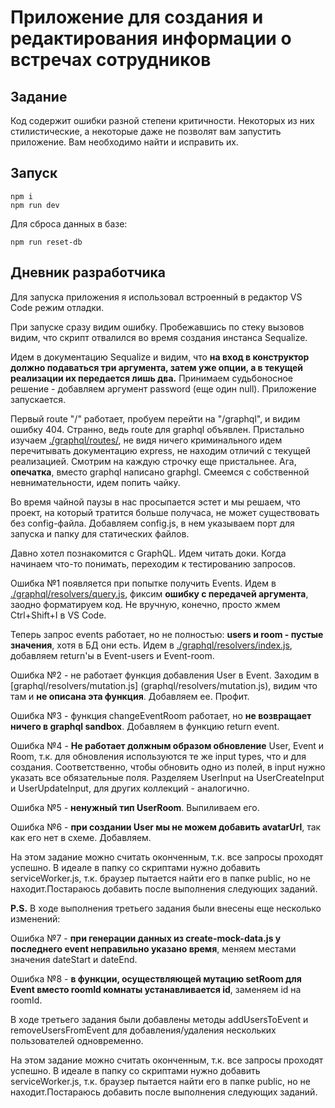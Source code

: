 # Приложение для создания и редактирования информации о встречах сотрудников

## Задание
Код содержит ошибки разной степени критичности. Некоторых из них стилистические, а некоторые даже не позволят вам запустить приложение. Вам необходимо найти и исправить их.

## Запуск
```
npm i
npm run dev
```

Для сброса данных в базе:
```
npm run reset-db
```

## Дневник разработчика

Для запуска приложения я использовал встроенный в редактор VS Code режим отладки.

При запуске сразу видим ошибку. Пробежавшись по стеку вызовов видим, что скрипт отвалился во время создания инстанса Sequalize. 

Идем в документацию Sequalize и видим, что **на вход в конструктор должно подаваться три аргумента, затем уже опции, а в текущей реализации их передается лишь два.** Принимаем судьбоносное решение - добавляем аргумент password (еще один null). Приложение запускается. 


Первый route "/" работает, пробуем перейти на "/graphql", и видим ошибку 404. Странно, ведь route для graphql объявлен. Пристально изучаем [./graphql/routes/](./graphql/routes), не видя ничего криминального идем перечитывать документацию express, не находим отличий с текущей реализацией. Смотрим на каждую строчку еще пристальнее. Ага, **опечатка**, вместо graphql написано graphgl. Смеемся с собственной невнимательности, идем попить чайку.

Во время чайной паузы в нас просыпается эстет и мы решаем, что проект, на который тратится больше получаса, не может существовать без config-файла. Добавляем config.js, в нем указываем порт для запуска и папку для статических файлов.

Давно хотел познакомится с GraphQL. Идем читать доки. Когда начинаем что-то понимать, переходим к тестированию запросов.


Ошибка №1 появляется при попытке получить Events. Идем в [./graphql/resolvers/query.js](./graphql/resolvers/query.js), фиксим **ошибку с передачей аргумента**, заодно форматируем код. Не вручную, конечно, просто жмем Ctrl+Shift+I в VS Code.

Теперь запрос events работает, но не полностью: **users и room - пустые значения**, хотя в БД они есть. Идем в [./graphql/resolvers/index.js](./graphql/resolvers/index.js), добавляем return'ы в Event-users и Event-room.

Ошибка №2 - не работает функция добавления User  в Event. Заходим в [graphql/resolvers/mutation.js] (graphql/resolvers/mutation.js), видим что там и **не описана эта функция**. Добавляем ее. Профит.

Ошибка №3 - функция changeEventRoom работает, но **не возвращает ничего в graphql sandbox**. Добавляем в функцию return event.

Ошибка №4 - **Не работает должным образом обновление** User, Event и Room, т.к. для обновления используются те же input types, что и для создания. Соответственно, чтобы обновить одно из полей, в input нужно указать все обязательные поля. Разделяем UserInput на UserCreateInput и UserUpdateInput, для других коллекций - аналогично.

Ошибка №5 - **ненужный тип UserRoom**. Выпиливаем его.

Ошибка №6 - **при создании User мы не можем добавить avatarUrl**, так как его нет в схеме. Добавляем.

На этом задание можно считать оконченным, т.к. все запросы проходят успешно.
В идеале в папку со скриптами нужно добавить serviceWorker.js, т.к. браузер пытается найти его в папке public, но не находит.Постараюсь добавить после выполнения следующих заданий.

**P.S.** 
В ходе выполнения третьего задания  были внесены еще несколько изменений:

Ошибка №7 - **при генерации данных из create-mock-data.js у последнего event неправильно указано время**, меняем местами значения dateStart и dateEnd.

Ошибка №8 - **в функции, осуществляющей мутацию  setRoom для Event вместо roomId комнаты устанавливается id**, заменяем id на roomId.

В ходе третьего задания были добавлены методы addUsersToEvent и removeUsersFromEvent для добавления/удаления нескольких пользователей одновременно.

На этом задание можно считать оконченным, т.к. все запросы проходят успешно.
В идеале в папку со скриптами нужно добавить serviceWorker.js, т.к. браузер пытается найти его в папке public, но не находит.Постараюсь добавить после выполнения следующих заданий.

